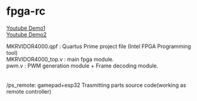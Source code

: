 # fpga-rc
[Youtube Demo1](https://youtu.be/jwrR7UE4-a4)<br>
[Youtube Demo2](https://youtu.be/0usVB3tZH2E)<br>

MKRVIDOR4000.qpf   :  Quartus Prime project file (Intel FPGA Programming tool)<br>
MKRVIDOR4000_top.v : main fpga module.<br>
pwm.v   :  PWM generation module + Frame decoding module.<br>
<br>
<br>
/ps_remote: gamepad+esp32 Trasmitting parts source code(working as remote controller)


